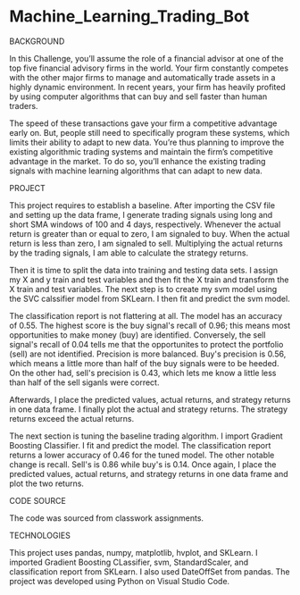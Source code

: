 # Machine_Learning_Trading_Bot

BACKGROUND

In this Challenge, you’ll assume the role of a financial advisor at one of the top five financial advisory firms in the world. Your firm constantly competes with the other major firms to manage and automatically trade assets in a highly dynamic environment. In recent years, your firm has heavily profited by using computer algorithms that can buy and sell faster than human traders.

The speed of these transactions gave your firm a competitive advantage early on. But, people still need to specifically program these systems, which limits their ability to adapt to new data. You’re thus planning to improve the existing algorithmic trading systems and maintain the firm’s competitive advantage in the market. To do so, you’ll enhance the existing trading signals with machine learning algorithms that can adapt to new data.


PROJECT

This project requires to establish a baseline. After importing the CSV file and setting up the data frame, I generate trading signals using long and short SMA windows of 100 and 4 days, respectively. Whenever the actual return is greater than or equal to zero, I am signaled to buy. When the actual return  is less than zero, I am signaled to sell. Multiplying the actual returns by the trading signals, I am able to calculate the strategy returns. 

Then it is time to split the data into training and testing data sets. I assign my X and y train and test variables and then fit the X train and transform the X train and test variables. The next step is to create my svm model using the SVC calssifier model from SKLearn. I then fit and predict the svm model. 

The classification report is not flattering at all. The model has an accuracy of 0.55. The highest score is the buy signal's recall of 0.96; this means most opportunities to make money (buy) are identified. Conversely, the sell signal's recall of 0.04 tells me that the opportunites to protect the portfolio (sell) are not identified. Precision is more balanced. Buy's precision is 0.56, which means a little more than half of the buy signals were to be heeded. On the other had, sell's precision is 0.43, which lets me know a little less than half of the sell siganls were correct. 

Afterwards, I place the predicted values, actual returns, and strategy returns in one data frame. I finally plot the actual and strategy returns. The strategy returns exceed the actual returns. 

The next section is tuning the baseline trading algorithm. I import Gradient Boosting Classifier. I fit and predict the model. The classification report returns a lower accuracy of 0.46 for the tuned model. The other notable change is recall. Sell's is 0.86 while buy's is 0.14. Once again, I place the predicted values, actual returns, and strategy returns in one data frame and plot the two returns. 


CODE SOURCE

The code was sourced from classwork assignments. 


TECHNOLOGIES

This project uses pandas, numpy, matplotlib, hvplot, and SKLearn. I imported Gradient Boosting CLassifier, svm, StandardScaler, and classification report from SKLearn. I also used DateOffSet from pandas. The project was developed using Python on Visual Studio Code. 